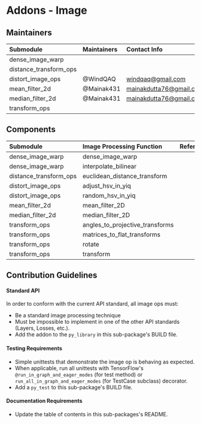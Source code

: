 # Addons - Image

## Maintainers
| Submodule  |  Maintainers  | Contact Info   |
|:---------- |:----------- |:--------------|
| dense_image_warp |  |  |
| distance_transform_ops |  |  |
| distort_image_ops | @WindQAQ | windqaq@gmail.com |
| mean_filter_2d | @Mainak431 | mainakdutta76@gmail.com |
| median_filter_2d | @Mainak431 | mainakdutta76@gmail.com |
| transform_ops |  |  | 

## Components 
| Submodule  | Image Processing Function |  Reference  |
|:---------- |:----------- |:----------- |
| dense_image_warp | dense_image_warp |  |
| dense_image_warp | interpolate_bilinear |  |
| distance_transform_ops | euclidean_distance_transform | |
| distort_image_ops |  adjust_hsv_in_yiq |  |
| distort_image_ops | random_hsv_in_yiq |  |
| mean_filter_2d | mean_filter_2D |  |
| median_filter_2d | median_filter_2D |  |
| transform_ops | angles_to_projective_transforms | | 
| transform_ops | matrices_to_flat_transforms | | 
| transform_ops | rotate | | 
| transform_ops | transform |  | 

## Contribution Guidelines
#### Standard API
In order to conform with the current API standard, all image ops
must:
 * Be a standard image processing technique 
 * Must be impossible to implement in one of the other API
 standards (Layers, Losses, etc.).
 * Add the addon to the `py_library` in this sub-package's BUILD file.

#### Testing Requirements
 * Simple unittests that demonstrate the image op is behaving as
    expected.
 * When applicable, run all unittests with TensorFlow's
   `@run_in_graph_and_eager_modes` (for test method)
   or `run_all_in_graph_and_eager_modes` (for TestCase subclass)
   decorator.
 * Add a `py_test` to this sub-package's BUILD file.

#### Documentation Requirements
 * Update the table of contents in this sub-packages's README.
